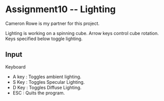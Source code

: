 Assignment10 -- Lighting
========================
Cameron Rowe is my partner for this project.

Lighting is working on a spinning cube. Arrow keys control cube rotation. Keys specified below toggle lighting.

## Input ##
Keyboard

* A key : Toggles ambient lighting.
* S Key : Toggles Specular Lighting.
* D Key : Toggles Diffuse Lighting.
* ESC   : Quits the program.
